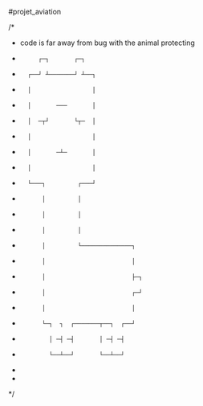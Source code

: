 #projet_aviation

/*
*    code is far away from bug with the animal protecting   
*          ┌─┐       ┌─┐
*       ┌──┘ ┴───────┘ ┴──┐
*       │                 │
*       │       ───       │
*       │  ─┬┘       └┬─  │
*       │                 │
*       │       ─┴─       │
*       │                 │
*       └───┐         ┌───┘
*           │         │
*           │         │
*           │         │
*           │         └──────────────┐
*           │                        │
*           │                        ├─┐  
*           │                        ┌─┘    
*           │                        │
*           └─┐  ┐  ┌───────┬──┐  ┌──┘         
*             │ ─┤ ─┤       │ ─┤ ─┤         
*             └──┴──┘       └──┴──┘ 
*   
*                
*/
